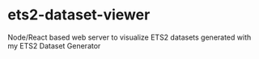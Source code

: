 # ets2-dataset-viewer
Node/React based web server to visualize ETS2 datasets generated with my ETS2 Dataset Generator
